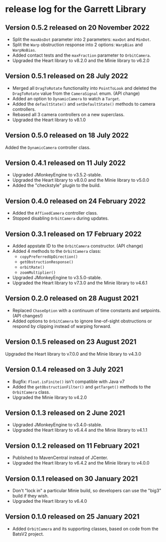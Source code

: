# release log for the Garrett Library

## Version 0.5.2 released on 20 November 2022

+ Split the `maxAbsDot` parameter into 2 parameters: `maxDot` and `MinDot`.
+ Split the `Warp` obstruction response into 2 options:
  `WarpBias` and `WarpNoBias`.
+ Added contact tests and the `maxFraction` parameter to `OrbitCamera`.
+ Upgraded the Heart library to v8.2.0 and the Minie library to v6.2.0

## Version 0.5.1 released on 28 July 2022

+ Merged all `DragToRotate` functionality into `PointToLook` and deleted the
  `DragToRotate` value from the `CameraSignal` enum. (API change)
+ Added an option to `DynamicCamera` to watch a `Target`.
+ Added the `defaultState()` and `setDefaultState()` methods
  to camera controllers.
+ Rebased all 3 camera controllers on a new superclass.
+ Upgraded the Heart library to v8.1.0

## Version 0.5.0 released on 18 July 2022

Added the `DynamicCamera` controller class.

## Version 0.4.1 released on 11 July 2022

+ Upgraded JMonkeyEngine to v3.5.2-stable.
+ Upgraded the Heart library to v8.0.0 and the Minie library to v5.0.0
+ Added the "checkstyle" plugin to the build.

## Version 0.4.0 released on 24 February 2022

+ Added the `AffixedCamera` controller class.
+ Stopped disabling `OrbitCamera` during updates.

## Version 0.3.1 released on 17 February 2022

+ Added appstate ID to the `OrbitCamera` constructor. (API change)
+ Added 4 methods to the `OrbitCamera` class:
  + `copyPreferredUpDirection()`
  + `getObstructionResponse()`
  + `orbitRate()`
  + `zoomMultiplier()`
+ Upgraded JMonkeyEngine to v3.5.0-stable.
+ Upgraded the Heart library to v7.3.0 and the Minie library to v4.6.1

## Version 0.2.0 released on 28 August 2021

+ Replaced `ChaseOption` with a continuum of time constants and setpoints.
  (API changes!)
+ Added options to `OrbitCamera` to ignore line-of-sight obstructions
  or respond by clipping instead of warping forward.

## Version 0.1.5 released on 23 August 2021

Upgraded the Heart library to v7.0.0 and the Minie library to v4.3.0

## Version 0.1.4 released on 3 July 2021

+ Bugfix: `Float.isFinite()` isn't compatible with Java v7
+ Added the `getObstructionFilter()` and `getTarget()` methods
  to the `OrbitCamera` class.
+ Upgraded the Minie library to v4.2.0

## Version 0.1.3 released on 2 June 2021

+ Upgraded JMonkeyEngine to v3.4.0-stable.
+ Upgraded the Heart library to v6.4.4 and the Minie library to v4.1.1

## Version 0.1.2 released on 11 February 2021

+ Published to MavenCentral instead of JCenter.
+ Upgraded the Heart library to v6.4.2 and the Minie library to v4.0.0

## Version 0.1.1 released on 30 January 2021

+ Don't "lock in" a particular Minie build, so developers can use the "big3"
  build if they wish.
+ Upgraded the Heart library to v6.4.0

## Version 0.1.0 released on 25 January 2021

+ Added `OrbitCamera` and its supporting classes, based on code
  from the BatsV2 project.
